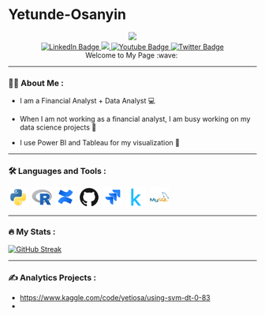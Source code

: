 # Yetunde-Osanyin
<div id="header" align="center">
  <img src="https://media.giphy.com/media/emGDBYPZ2mVrsS1biZ/giphy.gif" width="300"/>
</div>
  <div id="badges" align="center">
  <a href="www.linkedin.com/in/yetunde-o-2b9b3568">
    <img src="https://img.shields.io/badge/LinkedIn-blue?style=for-the-badge&logo=linkedin&logoColor=white" alt="LinkedIn Badge"/>
    <a href="https://www.kaggle.com/yetiosa">
    <img src="https://img.shields.io/badge/Kaggle-white?style=for-the-badge&logo=Kaggle&logoColor=white%22%20alt=%22Kaggle%20Badge"/>
  </a>
   </a>
  <a href="your-youtube-URL">
    <img src="https://img.shields.io/badge/YouTube-red?style=for-the-badge&logo=youtube&logoColor=white" alt="Youtube Badge"/>
  </a>
  <a href="your-twitter-URL">
    <img src="https://img.shields.io/badge/Twitter-blue?style=for-the-badge&logo=twitter&logoColor=white" alt="Twitter Badge"/>
  </a>
</div>



<div id="badges" align="center">
Welcome to My Page :wave:
<img src="https://komarev.com/ghpvc/?username=YetiOsa&style=flat-square&color=blue" alt=""/> 
</div>



---
### :woman_technologist: About Me :

- I am a Financial Analyst + Data Analyst :computer:

- When I am not working as a financial analyst, I am busy working on my data science projects :open_file_folder:

- I use Power BI and Tableau for my visualization :toolbox:

---

### :hammer_and_wrench: Languages and Tools :

<div>
  <img src="https://github.com/devicons/devicon/blob/master/icons/python/python-original.svg" alt="Python" width="40" height="40"/>&nbsp;
  <img src="https://github.com/devicons/devicon/blob/master/icons/r/r-original.svg" alt="R" width="40" height="40"/>&nbsp;
  <img src="https://github.com/devicons/devicon/blob/master/icons/confluence/confluence-original.svg" title="Confluence" alt="Confluence" width="40" height="40"/>&nbsp;
  <img src="https://github.com/devicons/devicon/blob/master/icons/github/github-original.svg" title="Github" alt="Github" width="40" height="40"/>&nbsp;
  <img src="https://github.com/devicons/devicon/blob/master/icons/jira/jira-original.svg" title="Jira" alt="Jira" width="40" height="40"/>&nbsp;
  <img src="https://github.com/devicons/devicon/blob/master/icons/kaggle/kaggle-original.svg" title="Kaggle" alt="Kaggle" width="40" height="40"/>&nbsp;
  <img src="https://github.com/devicons/devicon/blob/master/icons/mysql/mysql-original-wordmark.svg" title="MySQL"  alt="MySQL" width="40" height="40"/>&nbsp;
  
</div>

---

### :fire: My Stats :
[![GitHub Streak](http://github-readme-streak-stats.herokuapp.com?user=YetiOsa&theme=dark&background=000000)](https://git.io/streak-stats)

---

### :writing_hand: Analytics Projects :
- https://www.kaggle.com/code/yetiosa/using-svm-dt-0-83
- 
